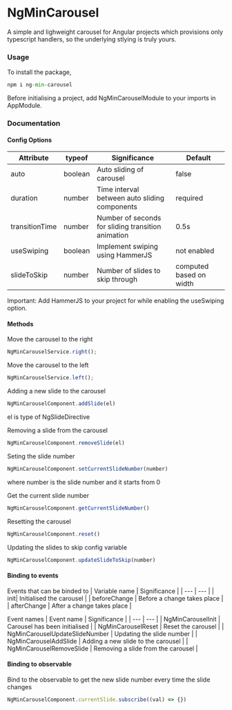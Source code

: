 # NgMinCarousel

A simple and lighweight carousel for Angular projects which provisions only typescript handlers, so the underlying stlying is truly yours.


### Usage ###
To install the package,
```python
npm i ng-min-carousel
```

Before initialising a project, add NgMinCarouselModule to your imports in AppModule.

### Documentation ###

#### Config Options ####
| Attribute | typeof | Significance | Default |
| --- | --- | --- | --- |
| auto | boolean | Auto sliding of carousel | false |
| duration | number | Time interval between auto sliding components | required |
| transitionTime | number | Number of seconds for sliding transition animation | 0.5s |
| useSwiping | boolean | Implement swiping using HammerJS | not enabled |
| slideToSkip | number | Number of slides to skip through | computed based on width |

Important: Add HammerJS to your project for while enabling the useSwiping option.

#### Methods ####
Move the carousel to the right
```js
NgMinCarouselService.right();
```

Move the carousel to the left
```js
NgMinCarouselService.left();
```

Adding a new slide to the carousel
```js
NgMinCarouselComponent.addSlide(el)
```
el is type of NgSlideDirective

Removing a slide from the carousel
```js
NgMinCarouselComponent.removeSlide(el)
```

Seting the slide number
```js
NgMinCarouselComponent.setCurrentSlideNumber(number)
```
where number is the slide number and it starts from 0

Get the current slide number
```js
NgMinCarouselComponent.getCurrentSlideNumber()
```

Resetting the carousel
```js
NgMinCarouselComponent.reset()
```

Updating the slides to skip config variable
```js
NgMinCarouselComponent.updateSlideToSkip(number)
```

#### Binding to events
Events that can be binded to
| Variable name | Significance |
| --- | --- | 
| init| Initialised the carousel |
| beforeChange | Before a change takes place |
| afterChange | After a change takes place |

Event names
| Event name | Significance |
| --- | --- |
| NgMinCarouselInit | Carousel has been initialised |
| NgMinCarouselReset | Reset the carousel |
| NgMinCarouselUpdateSlideNumber | Updating the slide number |
| NgMinCarouselAddSlide | Adding a new slide to the carousel |
| NgMinCarouselRemoveSlide | Removing a slide from the carousel |

#### Binding to observable
Bind to the observable to get the new slide number every time the slide changes
```js
NgMinCarouselComponent.currentSlide.subscribe((val) => {})
```